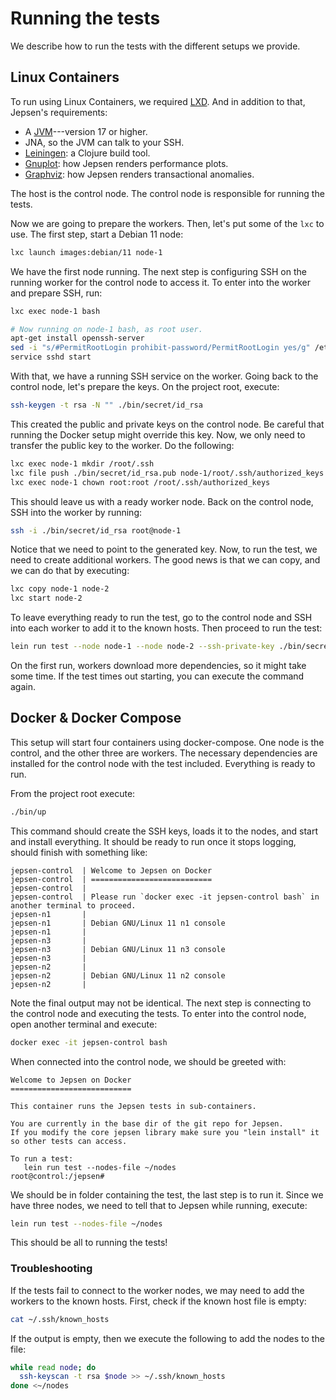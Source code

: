 # Running the tests

We describe how to run the tests with the different setups we provide.

## Linux Containers

To run using Linux Containers, we required [LXD](https://linuxcontainers.org/lxd/introduction/).
And in addition to that, Jepsen's requirements:

- A [JVM](https://openjdk.java.net/install/)---version 17 or higher.
- JNA, so the JVM can talk to your SSH.
- [Leiningen](https://leiningen.org/): a Clojure build tool.
- [Gnuplot](http://www.gnuplot.info/): how Jepsen renders performance plots.
- [Graphviz](https://graphviz.org/): how Jepsen renders transactional anomalies.

The host is the control node. The control node is responsible for running the tests.

Now we are going to prepare the workers. Then, let's put some of the `lxc` to use.
The first step, start a Debian 11 node:

```bash
lxc launch images:debian/11 node-1
```

We have the first node running. The next step is configuring SSH on the running worker for
the control node to access it. To enter into the worker and prepare SSH, run:

```bash
lxc exec node-1 bash

# Now running on node-1 bash, as root user.
apt-get install openssh-server
sed -i "s/#PermitRootLogin prohibit-password/PermitRootLogin yes/g" /etc/ssh/sshd_config
service sshd start
```

With that, we have a running SSH service on the worker. Going back to the control node,
let's prepare the keys. On the project root, execute:

```bash
ssh-keygen -t rsa -N "" ./bin/secret/id_rsa
```

This created the public and private keys on the control node. Be careful that running the Docker
setup might override this key. Now, we only need to transfer the public key to the worker. Do the following:

```bash
lxc exec node-1 mkdir /root/.ssh
lxc file push ./bin/secret/id_rsa.pub node-1/root/.ssh/authorized_keys
lxc exec node-1 chown root:root /root/.ssh/authorized_keys
```

This should leave us with a ready worker node. Back on the control node, SSH into the worker by running:

```bash
ssh -i ./bin/secret/id_rsa root@node-1
```

Notice that we need to point to the generated key. Now, to run the test, we need to create additional workers.
The good news is that we can copy, and we can do that by executing:

```bash
lxc copy node-1 node-2
lxc start node-2
```

To leave everything ready to run the test, go to the control node and SSH into each worker to add it to
the known hosts. Then proceed to run the test:

```bash
lein run test --node node-1 --node node-2 --ssh-private-key ./bin/secret/id_rsa --time-limit 60 --concurrency 100
```

On the first run, workers download more dependencies, so it might take some time. If the test times out starting,
you can execute the command again.


## Docker & Docker Compose

This setup will start four containers using docker-compose. One node is the control, and the other
three are workers. The necessary dependencies are installed for the control node with the test
included. Everything is ready to run.

From the project root execute:

```bash
./bin/up
```

This command should create the SSH keys, loads it to the nodes, and start and install everything.
It should be ready to run once it stops logging, should finish with something like:

```text
jepsen-control  | Welcome to Jepsen on Docker
jepsen-control  | ===========================
jepsen-control  | 
jepsen-control  | Please run `docker exec -it jepsen-control bash` in another terminal to proceed.
jepsen-n1       | 
jepsen-n1       | Debian GNU/Linux 11 n1 console
jepsen-n1       | 
jepsen-n3       | 
jepsen-n3       | Debian GNU/Linux 11 n3 console
jepsen-n3       | 
jepsen-n2       | 
jepsen-n2       | Debian GNU/Linux 11 n2 console
jepsen-n2       | 
```
Note the final output may not be identical. The next step is connecting to the control node and
executing the tests. To enter into the control node, open another terminal and execute:

```bash
docker exec -it jepsen-control bash
```

When connected into the control node, we should be greeted with:

```text
Welcome to Jepsen on Docker
===========================

This container runs the Jepsen tests in sub-containers.

You are currently in the base dir of the git repo for Jepsen.
If you modify the core jepsen library make sure you "lein install" it so other tests can access.

To run a test:
   lein run test --nodes-file ~/nodes
root@control:/jepsen#
```

We should be in folder containing the test, the last step is to run it. Since we have three nodes,
we need to tell that to Jepsen while running, execute:

```bash
lein run test --nodes-file ~/nodes
```

This should be all to running the tests!

### Troubleshooting

If the tests fail to connect to the worker nodes, we may need to add the workers to the known hosts.
First, check if the known host file is empty:

```bash
cat ~/.ssh/known_hosts
```

If the output is empty, then we execute the following to add the nodes to the file:

```bash
while read node; do
  ssh-keyscan -t rsa $node >> ~/.ssh/known_hosts
done <~/nodes
```
